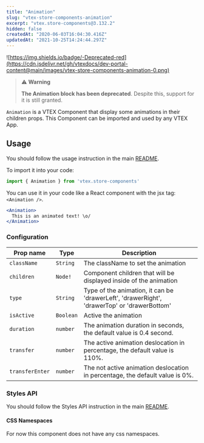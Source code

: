 ```yaml
---
title: "Animation"
slug: "vtex-store-components-animation"
excerpt: "vtex.store-components@3.132.2"
hidden: false
createdAt: "2020-06-03T16:04:30.416Z"
updatedAt: "2021-10-25T14:24:44.297Z"
---
```

![https://img.shields.io/badge/-Deprecated-red](https://cdn.jsdelivr.net/gh/vtexdocs/dev-portal-content@main/images/vtex-store-components-animation-0.png)

>⚠️ **Warning**
>
> **The Animation block has been deprecated**. Despite this, support for it is still granted.

`Animation` is a VTEX Component that display some animations in their children props. 
This Component can be imported and used by any VTEX App.

## Usage
You should follow the usage instruction in the main [README](/README.md#usage).

To import it into your code: 
```js
import { Animation } from 'vtex.store-components'
```

You can use it in your code like a React component with the jsx tag: `<Animation />`. 
```jsx
<Animation> 
  This is an animated text! \o/
</Animation>
```

### Configuration

| Prop name          | Type       | Description                                                                                 |
| ------------------ | ---------- | ------------------------------------------------------------------------------------------- |
| `className`        | `String`   | The className to set the animation                                                          |
| `children`         | `Node!`    | Component children that will be displayed inside of the animation                           |
| `type`             | `String`   | Type of the animation, it can be 'drawerLeft', 'drawerRight', 'drawerTop' or 'drawerBottom' |
| `isActive`         | `Boolean`  | Active the animation                                                                        |
| `duration`         | `number`   | The animation duration in seconds, the default value is 0.4 second.                         |
| `transfer`         | `number`   | The active animation deslocation in percentage, the default value is 110%.                  |
| `transferEnter`    | `number`   | The not active animation deslocation in percentage, the default value is 0%.                |

### Styles API
You should follow the Styles API instruction in the main [README](/README.md#styles-api).

#### CSS Namespaces
For now this component does not have any css namespaces.